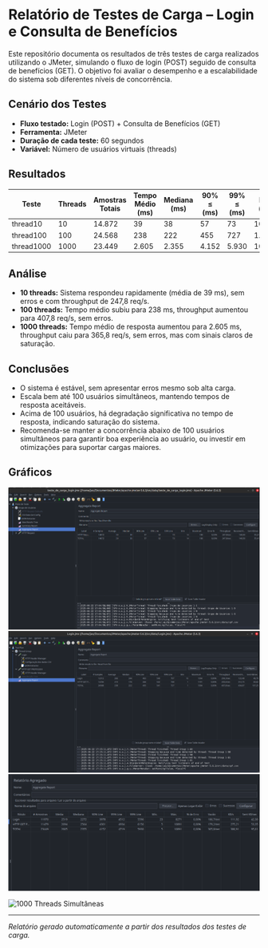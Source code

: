 # Relatório de Testes de Carga – Login e Consulta de Benefícios

Este repositório documenta os resultados de três testes de carga realizados utilizando o JMeter, simulando o fluxo de login (POST) seguido de consulta de benefícios (GET). O objetivo foi avaliar o desempenho e a escalabilidade do sistema sob diferentes níveis de concorrência.

## Cenário dos Testes

- **Fluxo testado:** Login (POST) + Consulta de Benefícios (GET)
- **Ferramenta:** JMeter
- **Duração de cada teste:** 60 segundos
- **Variável:** Número de usuários virtuais (threads)

## Resultados

| Teste      | Threads | Amostras Totais | Tempo Médio (ms) | Mediana (ms) | 90% ≤ (ms) | 99% ≤ (ms) | Máx (ms) | Erro (%) | Throughput (req/s) |
|------------|---------|-----------------|------------------|--------------|------------|------------|----------|----------|--------------------|
| thread10   | 10      | 14.872          | 39               | 38           | 57         | 73         | 100      | 0        | 247,8              |
| thread100  | 100     | 24.568          | 238              | 222          | 455        | 727        | 1.394    | 0        | 407,8              |
| thread1000 | 1000    | 23.449          | 2.605            | 2.355        | 4.152      | 5.930      | 10.891   | 0        | 365,8              |

## Análise

- **10 threads:** Sistema respondeu rapidamente (média de 39 ms), sem erros e com throughput de 247,8 req/s.
- **100 threads:** Tempo médio subiu para 238 ms, throughput aumentou para 407,8 req/s, sem erros.
- **1000 threads:** Tempo médio de resposta aumentou para 2.605 ms, throughput caiu para 365,8 req/s, sem erros, mas com sinais claros de saturação.

## Conclusões

- O sistema é estável, sem apresentar erros mesmo sob alta carga.
- Escala bem até 100 usuários simultâneos, mantendo tempos de resposta aceitáveis.
- Acima de 100 usuários, há degradação significativa no tempo de resposta, indicando saturação do sistema.
- Recomenda-se manter a concorrência abaixo de 100 usuários simultâneos para garantir boa experiência ao usuário, ou investir em otimizações para suportar cargas maiores.

## Gráficos

![10 Threads Simultâneas](/docs/images/thread10-60s-csvarrumado.png "thread10")
![100 Threads Simultâneas](/docs/images/thread100-hash-60s.png "thread100")
![1000 Threads Simultâneas](/docs/images/thread1000-hash-60s.png "thread1000")

![1000 Threads Simultâneas](/docs/images/gráfico.png "gráfico")





---

*Relatório gerado automaticamente a partir dos resultados dos testes de carga.*